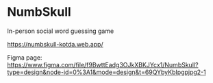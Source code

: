 # NumbSkull
In-person social word guessing game

https://numbskull-kotda.web.app/

Figma page:
https://www.figma.com/file/f9BwttEadg3OJkXBKJYcx1/NumbSkull?type=design&node-id=0%3A1&mode=design&t=69QYbyKbIpgpjpg2-1
